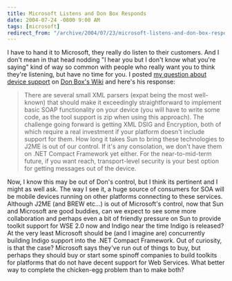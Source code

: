 ```yaml
---
title: Microsoft Listens and Don Box Responds
date: 2004-07-24 -0800 9:00 AM
tags: [microsoft]
redirect_from: "/archive/2004/07/23/microsoft-listens-and-don-box-responds.aspx/"
---
```


I have to hand it to Microsoft, they really do listen to their
customers. And I don't mean in that head nodding "I hear you but I don't
know what you're saying" kind of way so common with people who really
want you to think they're listening, but have no time for you. I posted
[my question about device support](https://haacked.com/archive/2004/07/23/843.aspx) on [Don Box's
Wiki](http://pluralsight.com/wiki/default.aspx/Don.HomePage) and here's
his response:

> There are several small XML parsers (expat being the most well-known)
> that should make it exceedingly straightforward to implement basic
> SOAP functionality on your device (you will have to write some code,
> as the tool support is zip when using this approach). The challenge
> going forward is getting XML DSIG and Encryption, both of which
> require a real investment if your platform doesn't include support for
> them. How long it takes Sun to bring these technologies to J2ME is out
> of our control. If it's any consolation, we don't have them on .NET
> Compact Framework yet either. For the near-to-mid-term future, if you
> want reach, transport-level security is your best option for getting
> messages out of the device.

Now, I know this may be out of Don's control, but I think its pertinent
and I might as well ask. The way I see it, a huge source of consumers
for SOA will be mobile devices running on other platforms connecting to
these services. Although J2ME (and BREW etc...) is out of Microsoft's
control, now that Sun and Microsoft are good buddies, can we expect to
see some more collaboration and perhaps even a bit of friendly pressure
on Sun to provide toolkit support for WSE 2.0 now and Indigo near the
time Indigo is released? At the very least Microsoft should be (and I
imagine are) concurrently building Indigo support into the .NET Compact
Framework. Out of curiosity, is that the case? Microsoft says they've
run out of things to buy, but perhaps they should buy or start some
spinoff companies to build toolkits for platforms that do not have
decent support for Web Services. What better way to complete the
chicken-egg problem than to make both?

